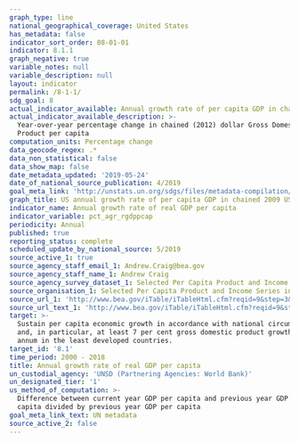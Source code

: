 ```yaml
---
graph_type: line
national_geographical_coverage: United States
has_metadata: false
indicator_sort_order: 08-01-01
indicator: 8.1.1
graph_negative: true
variable_notes: null
variable_description: null
layout: indicator
permalink: /8-1-1/
sdg_goal: 8
actual_indicator_available: Annual growth rate of per capita GDP in chained 2012 dollars
actual_indicator_available_description: >-
  Year-over-year percentage change in chained (2012) dollar Gross Domestic
  Product per capita
computation_units: Percentage change
data_geocode_regex: .*
data_non_statistical: false
data_show_map: false
date_metadata_updated: '2019-05-24'
date_of_national_source_publication: 4/2019
goal_meta_link: 'http://unstats.un.org/sdgs/files/metadata-compilation/Metadata-Goal-8.pdf'
graph_title: US annual growth rate of per capita GDP in chained 2009 US dollars
indicator_name: Annual growth rate of real GDP per capita
indicator_variable: pct_agr_rgdppcap
periodicity: Annual
published: true
reporting_status: complete
scheduled_update_by_national_source: 5/2019
source_active_1: true
source_agency_staff_email_1: Andrew.Craig@bea.gov
source_agency_staff_name_1: Andrew Craig
source_agency_survey_dataset_1: Selected Per Capita Product and Income Series in Current and Chained Dollars
source_organisation_1: Selected Per Capita Product and Income Series in Current and Chained Dollars
source_url_1: 'http://www.bea.gov/iTable/iTableHtml.cfm?reqid=9&step=3&isuri=1&903=264'
source_url_text_1: 'http://www.bea.gov/iTable/iTableHtml.cfm?reqid=9&step=3&isuri=1&903=264'
target: >-
  Sustain per capita economic growth in accordance with national circumstances
  and, in particular, at least 7 per cent gross domestic product growth per
  annum in the least developed countries.
target_id: '8.1'
time_period: 2000 - 2018
title: Annual growth rate of real GDP per capita
un_custodial_agency: 'UNSD (Partnering Agencies: World Bank)'
un_designated_tier: '1'
us_method_of_computation: >-
  Difference between current year GDP per capita and previous year GDP per
  capita divided by previous year GDP per capita
goal_meta_link_text: UN metadata
source_active_2: false
---
```

